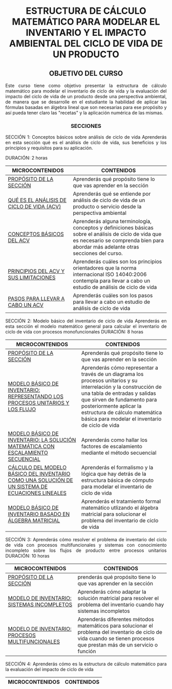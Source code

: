 

   <div align="center">
  
  <h1>ESTRUCTURA DE CÁLCULO MATEMÁTICO PARA MODELAR EL INVENTARIO Y EL IMPACTO AMBIENTAL DEL CICLO DE VIDA DE UN PRODUCTO </h1>
  
## OBJETIVO DEL CURSO


 <div align="justify">
Este curso tiene como objetivo presentar la estructura de cálculo matemático para modelar el inventario de ciclo de vida y la evaluación del impacto del ciclo de vida de un producto desde una perspectiva ambiental, de manera que se desarrolle en el estudiante la habilidad de aplicar las fórmulas basadas en álgebra lineal que son necesarias para ese propósito y así pueda tener claro las "recetas" y la aplicación numérica de las mismas.</p>

<center>

### SECCIONES

</center>


SECCIÓN 1: Conceptos básicos sobre análisis de ciclo de vida
Aprenderás en esta sección qué es el análisis de ciclo de vida, sus beneficios y los principios y requisitos para su aplicación.

DURACIÓN: 2 horas

| MICROCONTENIDOS                      | CONTENIDOS    | 
|-----------------------------------|-----------------------------|
| [PROPÓSITO DE LA SECCIÓN](https://github.com/jrchaconcito/REPOTEST/tree/main/Secci%C3%B3n01#11-prop%C3%B3sito-de-la-secci%C3%B3n)                        |  Aprenderás qué propósito tiene lo que vas aprender en la sección                                    
| [QUÉ ES EL ANÁLISIS DE CICLO DE VIDA (ACV)](https://github.com/jrchaconcito/REPOTEST/tree/main/Secci%C3%B3n01#12-qu%C3%A9-es-el-an%C3%A1lisis-de-ciclo-de-vida-acv)                            | Aprenderás qué se entiende por análisis de ciclo de vida de un producto o servicio desde la perspectiva ambiental       |                                    
| [CONCEPTOS BÁSICOS DEL ACV](https://github.com/jrchaconcito/REPOTEST/tree/main/Secci%C3%B3n01#13-conceptos-b%C3%A1sicos)                     | Aprenderás alguna terminología, conceptos y definiciones básicas sobre el análisis de ciclo de vida que es necesario se comprenda bien para abordar más adelante otras secciones del curso.        |                          
| [PRINCIPIOS DEL ACV Y SUS LIMITACIONES](https://github.com/jrchaconcito/REPOTEST/tree/main/Secci%C3%B3n01#14-principios-del-acv-y-sus-limitaciones)                 | Aprenderás cuáles son los principios orientadores que la norma internacional ISO 14040:2006 contempla para llevar a cabo un estudio de análisis de ciclo de vida   | 
| [PASOS PARA LLEVAR A CABO UN ACV](https://github.com/jrchaconcito/REPOTEST/tree/main/Secci%C3%B3n01#15-pasos-para-llevar-a-cabo-un-acv)  | Aprenderás cuáles son los pasos para llevar a cabo un estudio de análisis de ciclo de vida

SECCIÓN 2: Modelo básico del inventario de ciclo de vida
Aprenderás en esta sección el modelo matemático general para calcular el inventario de ciclo de vida con procesos monofuncionales
DURACIÓN: 8 horas

| MICROCONTENIDOS       | CONTENIDOS                 |
|-----------------------------------|-----------------------------|
| [PROPÓSITO DE LA SECCIÓN](https://github.com/jrchaconcito/REPOTEST/tree/main/seccion02#11-prop%C3%B3sito-de-la-secci%C3%B3n) | Aprenderás qué propósito tiene lo que vas aprender en la sección
| [MODELO BÁSICO DE INVENTARIO: REPRESENTANDO LOS PROCESOS UNITARIOS Y LOS FLUJO](https://github.com/jrchaconcito/REPOTEST/tree/main/seccion02#12-modelo-b%C3%A1sico-de-inventario-representando-los-procesos-unitarios-y-los-flujos) | Aprenderás  cómo representar a través de un diagrama los procesos unitarios y su interrelación y la construcción de una tabla de entradas y salidas que sirven de fundamento para posteriormente aplicar la estructura de cálculo matemática básica para modelar el inventario de ciclo de vida
| [MODELO BÁSICO DE INVENTARIO: LA SOLUCIÓN MATEMÁTICA CON ESCALAMIENTO SECUENCIAL](https://github.com/jrchaconcito/REPOTEST/tree/main/seccion02#13-modelo-b%C3%A1sico-de-inventario-la-soluci%C3%B3n-matem%C3%A1tica-con-escalamiento-secuencial)  | Aprenderás como hallar los factores de escalamiento mediante el método secuencial |
| [CÁLCULO DEL MODELO BÁSICO DEL INVENTARIO COMO UNA SOLUCIÓN DE UN SISTEMA DE ECUACIONES LINEALES](https://github.com/jrchaconcito/REPOTEST/tree/main/seccion02#14-c%C3%A1lculo-del-modelo-b%C3%A1sico-del-inventario-como-una-soluci%C3%B3n-de-un-sistema-de-ecuaciones-lineales)  | Aprenderás el formalismo y la lógica que hay detrás de la estructura básica de cómputo para modelar el inventario de ciclo de vida  |
|[MODELO BÁSICO DE INVENTARIO BASADO EN ÁLGEBRA MATRICIAL](https://github.com/jrchaconcito/REPOTEST/tree/main/seccion02#15-modelo-b%C3%A1sico-de-inventario-basado-en-%C3%A1lgebra-matricial)  | Aprenderás el tratamiento formal matemático utlizando el álgebra matricial para solucionar el problema del inventario de ciclo de vida |

SECCIÓN 3: Aprenderás cómo resolver el problema de inventario del ciclo de vida con procesos multifuncionales y sistemas con conocimiento incompleto sobre los flujos de producto entre procesos unitarios 
DURACIÓN: 10 horas

| MICROCONTENIDOS | CONTENIDOS  |
|-----------------------------------|-----------------------------|
| [PROPÓSITO DE LA SECCIÓN](https://github.com/jrchaconcito/REPOTEST/tree/main/Seccion03#11-prop%C3%B3sito-de-la-secci%C3%B3n)  |prenderás qué propósito tiene lo que vas aprender en la sección
| [MODELO DE INVENTARIO: SISTEMAS INCOMPLETOS](https://github.com/jrchaconcito/REPOTEST/tree/main/Seccion03#12-modelo-de-inventario-sistemas-incompletos) |Aprenderás cómo adaptar la solución matricial para resolver el problema del inventario cuando hay sistemas incompletos  |
| [MODELO DE INVENTARIO: PROCESOS MULTIFUNCIONALES](https://github.com/jrchaconcito/REPOTEST/tree/main/Seccion03#13-modelo-de-inventario-procesos-multifuncionales)  | Aprenderás diferentes métodos matemáticos para solucionar el problema del inventario de ciclo de vida cuando se tienen procesos que prestan más de un servicio o función | 

SECCIÓN 4: Aprenderás cómo es la estructura de cálculo matemático para la evaluación del impacto de ciclo de vida


| MICROCONTENIDOS                      | CONTENIDOS    | 
|-----------------------------------|-----------------------------|




</center>









